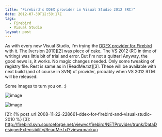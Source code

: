 ```yaml
---
title: "Firebird's DDEX provider in Visual Studio 2012 (RC)"
date: 2012-07-30T12:50:17Z
tags:
  - Firebird
  - Visual Studio
layout: post
---
```

As with every new Visual Studio, I'm trying the [DDEX provider for Firebird][1] with it. The [version 2010][2] was piece of cake. The VS 2012 (RC in time of writing) was little bit of trial and error. But I'm not a quitter! Anyway, the good news is, it works. No magic changes needed. Only some tweaking of registry file. Rest is same as in [ReadMe.txt][3]. These will be available with next build (and of course in SVN) of provider, probably when VS 2012 RTM will be released.

Some images to turn you on. :)

![image](/i/232973/ddex_fb_vs2012_1.png)

![image](/i/232973/ddex_fb_vs2012_2.png)

[1]: http://www.firebirdsql.org/en/net-provider/
[2]: {% post_url 2008-11-22-228661-ddex-for-firebird-and-visual-studio-2010 %}
[3]: http://firebird.svn.sourceforge.net/viewvc/firebird/NETProvider/trunk/DataDesignerExtensibility/ReadMe.txt?view=markup